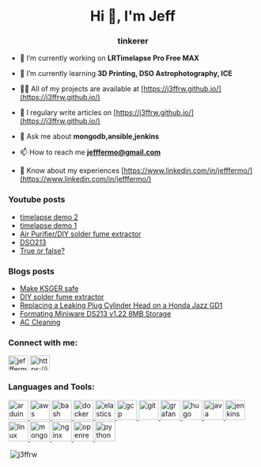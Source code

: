 <h1 align="center">Hi 👋, I'm Jeff</h1>
<h3 align="center">tinkerer</h3>

- 🔭 I’m currently working on **LRTimelapse Pro Free MAX**

- 🌱 I’m currently learning **3D Printing, DSO Astrophotography, ICE**

- 👨‍💻 All of my projects are available at [https://j3ffrw.github.io/](https://j3ffrw.github.io/)

- 📝 I regulary write articles on [https://j3ffrw.github.io/](https://j3ffrw.github.io/)

- 💬 Ask me about **mongodb,ansible,jenkins**

- 📫 How to reach me **jefffermo@gmail.com**

- 📄 Know about my experiences [https://www.linkedin.com/in/jefffermo/](https://www.linkedin.com/in/jefffermo/)

### Youtube posts
<!-- YOUTUBE:START -->
- [timelapse demo 2](https://www.youtube.com/watch?v=q837Ea9nUJY)
- [timelapse demo 1](https://www.youtube.com/watch?v=WJx4S8CNE20)
- [Air Purifier/DIY solder fume extractor](https://www.youtube.com/watch?v=bMeiAw4noeg)
- [DSO213](https://www.youtube.com/watch?v=AT9-wRlA_IE)
- [True or false?](https://www.youtube.com/watch?v=pKLDWU6_5oY)
<!-- YOUTUBE:END -->

### Blogs posts
<!-- BLOG-POST-LIST:START -->
- [Make KSGER safe](https://j3ffrw.github.io/posts/2020-11-13-make_ksger_safe/)
- [DIY solder fume extractor](https://j3ffrw.github.io/p509/)
- [Replacing a Leaking Plug Cylinder Head on a Honda Jazz GD1](https://j3ffrw.github.io/p508/)
- [Formating Miniware DS213 v1.22 8MB Storage](https://j3ffrw.github.io/p507/)
- [AC Cleaning](https://j3ffrw.github.io/p506/)
<!-- BLOG-POST-LIST:END -->

<h3 align="left">Connect with me:</h3>
<p align="left">
<a href="https://linkedin.com/in/jefffermo" target="_blank"><img align="center" src="https://cdn.jsdelivr.net/npm/simple-icons@3.0.1/icons/linkedin.svg" alt="jefffermo" height="30" width="40" /></a>
<a href="https://j3ffrw.github.io/posts/index.xml" target="_blank"><img align="center" src="https://cdn.jsdelivr.net/npm/simple-icons@3.0.1/icons/rss.svg" alt="https://j3ffrw.github.io/posts/index.xml" height="30" width="40" /></a>
</p>

<h3 align="left">Languages and Tools:</h3>
<p align="left"> <a href="https://www.arduino.cc/" target="_blank"> <img src="https://cdn.worldvectorlogo.com/logos/arduino-1.svg" alt="arduino" width="40" height="40"/> </a> <a href="https://aws.amazon.com" target="_blank"> <img src="https://devicons.github.io/devicon/devicon.git/icons/amazonwebservices/amazonwebservices-original-wordmark.svg" alt="aws" width="40" height="40"/> </a> <a href="https://www.gnu.org/software/bash/" target="_blank"> <img src="https://www.vectorlogo.zone/logos/gnu_bash/gnu_bash-icon.svg" alt="bash" width="40" height="40"/> </a> <a href="https://www.docker.com/" target="_blank"> <img src="https://devicons.github.io/devicon/devicon.git/icons/docker/docker-original-wordmark.svg" alt="docker" width="40" height="40"/> </a> <a href="https://www.elastic.co" target="_blank"> <img src="https://www.vectorlogo.zone/logos/elastic/elastic-icon.svg" alt="elasticsearch" width="40" height="40"/> </a> <a href="https://cloud.google.com" target="_blank"> <img src="https://www.vectorlogo.zone/logos/google_cloud/google_cloud-icon.svg" alt="gcp" width="40" height="40"/> </a> <a href="https://git-scm.com/" target="_blank"> <img src="https://www.vectorlogo.zone/logos/git-scm/git-scm-icon.svg" alt="git" width="40" height="40"/> </a> <a href="https://grafana.com" target="_blank"> <img src="https://www.vectorlogo.zone/logos/grafana/grafana-icon.svg" alt="grafana" width="40" height="40"/> </a> <a href="https://gohugo.io/" target="_blank"> <img src="https://api.iconify.design/logos-hugo.svg" alt="hugo" width="40" height="40"/> </a> <a href="https://www.java.com" target="_blank"> <img src="https://devicons.github.io/devicon/devicon.git/icons/java/java-original-wordmark.svg" alt="java" width="40" height="40"/> </a> <a href="https://www.jenkins.io" target="_blank"> <img src="https://www.vectorlogo.zone/logos/jenkins/jenkins-icon.svg" alt="jenkins" width="40" height="40"/> </a> <a href="https://www.linux.org/" target="_blank"> <img src="https://devicons.github.io/devicon/devicon.git/icons/linux/linux-original.svg" alt="linux" width="40" height="40"/> </a> <a href="https://www.mongodb.com/" target="_blank"> <img src="https://devicons.github.io/devicon/devicon.git/icons/mongodb/mongodb-original-wordmark.svg" alt="mongodb" width="40" height="40"/> </a> <a href="https://www.nginx.com" target="_blank"> <img src="https://devicons.github.io/devicon/devicon.git/icons/nginx/nginx-original.svg" alt="nginx" width="40" height="40"/> </a> <a href="https://openresty.org/" target="_blank"> <img src="https://symbols-electrical.getvecta.com/stencil_25/66_openresty.403a21ca72.svg" alt="openresty" width="40" height="40"/> </a> <a href="https://www.python.org" target="_blank"> <img src="https://devicons.github.io/devicon/devicon.git/icons/python/python-original.svg" alt="python" width="40" height="40"/> </a> </p>

<p>&nbsp;<img align="center" src="https://github-readme-stats.vercel.app/api?username=j3ffrw&show_icons=true&locale=en" alt="j3ffrw" /></p>

